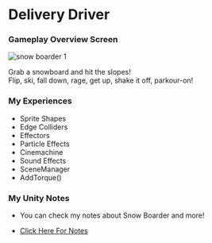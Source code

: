 # Delivery Driver

<h3> Gameplay Overview Screen </h3>

![snow boarder 1](https://user-images.githubusercontent.com/72252419/172964684-ed5ace16-63b3-4561-aa34-cc2dca18f1d7.png)
</br > 

Grab a snowboard and hit the slopes!<br /> Flip, ski, fall down, rage, get up, shake it off, parkour-on!
  
<h3> My Experiences </h3>

  *  Sprite Shapes
  *  Edge Colliders
  *  Effectors
  *  Particle Effects
  *  Cinemachine
  *  Sound Effects
  *  SceneManager
  *  AddTorque()

<h3> My Unity Notes</h3>

* You can check my notes about Snow Boarder and more!
* <a href="https://feline-bubble-268.notion.site/Unity-C-2D-Game-Development-bf3a0e3655ef4e1fbbe91103fc1a926d"><p>Click Here For Notes</p></a>
  
